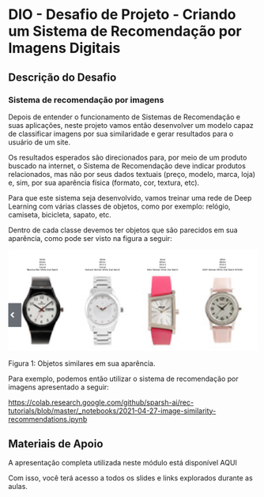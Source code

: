 # DIO - Desafio de Projeto - Criando um Sistema de Recomendação por Imagens Digitais

## Descrição do Desafio

### Sistema de recomendação por imagens 

Depois de entender o funcionamento de Sistemas de Recomendação e suas aplicações, neste projeto vamos então desenvolver um modelo capaz de classificar imagens por sua similaridade e 
gerar resultados para o usuário de um site. 

Os resultados esperados são direcionados para, por meio de um produto buscado na internet, o Sistema de Recomendação deve indicar produtos relacionados, 
mas não por seus dados textuais (preço, modelo, marca, loja) e, sim, por sua aparência física (formato, cor, textura, etc).  

Para que este sistema seja desenvolvido, vamos treinar uma rede de Deep Learning com várias classes de objetos, como por exemplo: relógio, camiseta, bicicleta, sapato, etc.  

Dentro de cada classe devemos ter objetos que são parecidos em sua aparência, como pode ser visto na figura a seguir: 

![Figura 1](https://github.com/ubiratantavares/dio_criando_sistema_recomendacao_imagens_digitais/blob/main/relogios.png)
 
Figura 1: Objetos similares em sua aparência.  

Para exemplo, podemos então utilizar o sistema de recomendação por imagens apresentado a seguir: 

https://colab.research.google.com/github/sparsh-ai/rec-tutorials/blob/master/_notebooks/2021-04-27-image-similarity-recommendations.ipynb 

## Materiais de Apoio

A apresentação completa utilizada neste módulo está disponível AQUI

Com isso, você terá acesso a todos os slides e links explorados durante as aulas.
